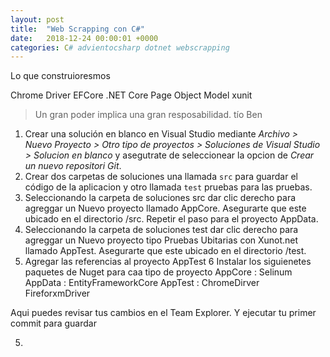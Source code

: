```yaml
---
layout: post
title:  "Web Scrapping con C#"
date:   2018-12-24 00:00:01 +0000
categories: C# advientocsharp dotnet webscrapping
---
```


Lo que construioresmos

Chrome Driver
EFCore
.NET Core
Page Object Model
xunit

> Un gran poder implica una gran resposabilidad. tío Ben

1. Crear una solución en blanco en Visual Studio mediante  _Archivo > Nuevo Proyecto > Otro tipo de proyectos > Soluciones de Visual Studio > Solucion en blanco_ y asegutrate de seleccionear la opcion de _Crear un nuevo repositori Git_.
2. Crear dos carpetas de soluciones una llamada `src`  para guardar el código de la aplicacion y otro llamada `test` pruebas para las pruebas.
3. Seleccionando la carpeta de soluciones src dar clic derecho para agreggar un Nuevo proyecto
llamado AppCore. Asegurarte que este ubicado en el directorio /src.
Repetir el paso para el proyecto AppData.
4. Seleccionando la carpeta de soluciones test dar clic derecho para agreggar un Nuevo proyecto tipo Pruebas Ubitarias con Xunot.net llamado AppTest. Asegurarte que este ubicado en el directorio /test.
5. Agregar las referencias al proyecto AppTest
6 Instalar los siguienetes paquetes de Nuget para caa tipo de proyecto
AppCore : Selinum
AppData : EntityFrameworkCore
AppTest : ChromeDirver FireforxmDriver 

Aqui puedes  revisar tus cambios en el Team Explorer. Y ejecutar tu primer commit para guardar

5. 
